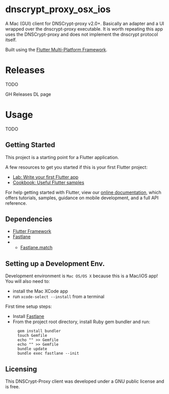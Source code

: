 # dnscrypt_proxy_osx_ios

A Mac (GUI) client for DNSCrypt-proxy v2.0+. Basically an adapter and a UI wrapped over the dnscrypt-proxy executable. It is worth repeating this app uses the DNSCrypt-proxy and does not implement the dnscrypt protocol itself.

Built using the [Flutter Multi-Platform Framework](https://docs.flutter.dev/get-started/install/macos#macos-setup).


# Releases

TODO

GH Releases DL page

# Usage

TODO


## Getting Started

This project is a starting point for a Flutter application.

A few resources to get you started if this is your first Flutter project:

- [Lab: Write your first Flutter app](https://flutter.dev/docs/get-started/codelab)
- [Cookbook: Useful Flutter samples](https://flutter.dev/docs/cookbook)

For help getting started with Flutter, view our
[online documentation](https://flutter.dev/docs), which offers tutorials,
samples, guidance on mobile development, and a full API reference.


## Dependencies

* [Flutter Framework](https://flutter.dev/)
* [Fastlane](https://docs.fastlane.tools/)
* * [Fastlane.match](https://fastlane.tools/match)

## Setting up a Development Env.

Development environment is `Mac OS/OS X` because this is a Mac/iOS app!
You will also need to:

* install the Mac XCode app
* run `xcode-select --install` from a terminal

First time setup steps:

* Install [Fastlane](https://docs.fastlane.tools/)
* From the project root directory, install Ruby gem bundler and run:
  ```
    gem install bundler
    touch Gemfile
    echo "" >> Gemfile
    echo "" >> Gemfile
    bundle update
    bundle exec fastlane --init
  ```

## Licensing

This DNSCrypt-Proxy client was developed under a GNU public license and is free.

